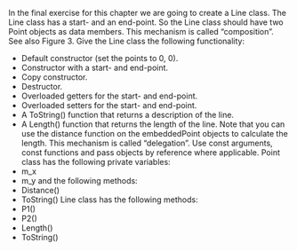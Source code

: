 In the final exercise for this chapter we are going to create a Line class. The Line class has a start- and an end-point. So the Line class should have two Point objects as data members. This mechanism is called “composition”. See also Figure 3. Give the Line class the following functionality:

- Default constructor (set the points to 0, 0).
- Constructor with a start- and end-point.
- Copy constructor.
- Destructor.
- Overloaded getters for the start- and end-point.
- Overloaded setters for the start- and end-point.
- A ToString() function that returns a description of the line.
- A Length() function that returns the length of the line. Note that you can use the distance function on the embeddedPoint objects to calculate the length. This mechanism is called “delegation”.
Use const arguments, const functions and pass objects by reference where applicable.
Point class has the following private variables:
- m_x
- m_y
and the following methods:
- Distance()
- ToString()
Line class has the following methods:
- P1()
- P2()
- Length()
- ToString()
